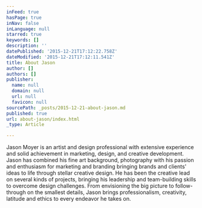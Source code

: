 ```yaml
---
inFeed: true
hasPage: true
inNav: false
inLanguage: null
starred: true
keywords: []
description: ''
datePublished: '2015-12-21T17:12:22.758Z'
dateModified: '2015-12-21T17:12:11.541Z'
title: About Jason
author: []
authors: []
publisher:
  name: null
  domain: null
  url: null
  favicon: null
sourcePath: _posts/2015-12-21-about-jason.md
published: true
url: about-jason/index.html
_type: Article

---
```

Jason Moyer is an artist and design professional with extensive experience and solid achievement in marketing, design, and creative development. Jason has combined his fine art background, photography with his passion and enthusiasm for marketing and branding bringing brands and clients' ideas to life through stellar creative design. He has been the creative lead on several kinds of projects, bringing his leadership and team-building skills to overcome design challenges. From envisioning the big picture to follow-through on the smallest details, Jason brings professionalism, creativity, latitude and ethics to every endeavor he takes on.